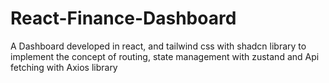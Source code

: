 # React-Finance-Dashboard
A Dashboard developed in react, and tailwind css with shadcn library to implement the concept of routing, state management with zustand and Api fetching with Axios library
